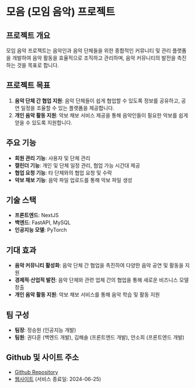 # 모음 (모임 음악) 프로젝트

## 프로젝트 개요
모임 음악 프로젝트는 음악인과 음악 단체들을 위한 종합적인 커뮤니티 및 관리 플랫폼을 개발하여 음악 활동을 효율적으로 조직하고 관리하며, 음악 커뮤니티의 발전을 촉진하는 것을 목표로 합니다.

## 프로젝트 목표
1. **음악 단체 간 협업 지원**: 음악 단체들이 쉽게 협업할 수 있도록 정보를 공유하고, 공연 일정을 조율할 수 있는 플랫폼을 제공합니다.
2. **개인 음악 활동 지원**: 악보 채보 서비스 제공을 통해 음악인들이 필요한 악보를 쉽게 얻을 수 있도록 지원합니다.

## 주요 기능
- **회원 관리 기능**: 사용자 및 단체 관리
- **캘린더 기능**: 개인 및 단체 일정 관리, 협업 가능 시간대 제공
- **협업 요청 기능**: 타 단체와의 협업 요청 및 수락
- **악보 채보 기능**: 음악 파일 업로드를 통해 악보 파일 생성

## 기술 스택
- **프론트엔드**: NextJS
- **백엔드**: FastAPI, MySQL
- **인공지능 모델**: PyTorch

## 기대 효과
- **음악 커뮤니티 활성화**: 음악 단체 간 협업을 촉진하여 다양한 음악 공연 및 활동을 지원
- **경제적·산업적 발전**: 음악 단체와 관련 업체 간의 협업을 통해 새로운 비즈니스 모델 창출
- **개인 음악 활동 지원**: 악보 채보 서비스를 통해 음악 학습 및 활동 지원

## 팀 구성
- **팀장**: 정승원 (인공지능 개발)
- **팀원**: 권다훈 (백엔드 개발), 김해솔 (프론트엔드 개발), 안소희 (프론트엔드 개발)

## Github 및 사이트 주소
- [Github Repository](https://github.com/CSID-DGU/2024-1-OSS-team-2-moeum)
- [웹사이트](http://43.200.9.163:3000/) (서비스 종료일: 2024-06-25)
